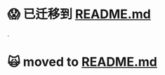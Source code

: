 :scream: 已迁移到 [README.md](https://github.com/oldratlee/translations/tree/master/10-things-you-didnt-know-about-java/README.md)
==========================

.

:scream_cat: moved to [README.md](https://github.com/oldratlee/translations/tree/master/10-things-you-didnt-know-about-java/README.md)
==========================
